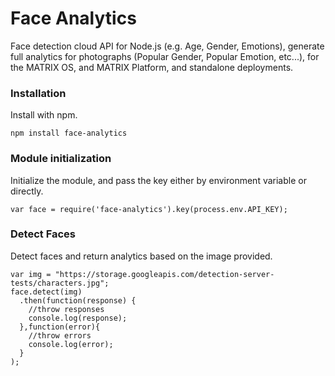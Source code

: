 # Face Analytics
Face detection cloud API for Node.js (e.g. Age, Gender, Emotions), generate full analytics for photographs (Popular Gender, Popular Emotion, etc...), for the MATRIX OS, and MATRIX Platform, and standalone deployments.

### Installation
Install with npm.
```
npm install face-analytics
```

### Module initialization
Initialize the module, and pass the key either by environment variable or directly.
```
var face = require('face-analytics').key(process.env.API_KEY);
```

### Detect Faces
Detect faces and return analytics based on the image provided.
```
var img = "https://storage.googleapis.com/detection-server-tests/characters.jpg";
face.detect(img)
  .then(function(response) {
    //throw responses
    console.log(response);
  },function(error){
    //throw errors
    console.log(error);
  }
);
```

